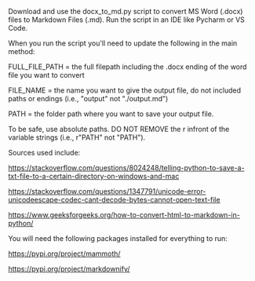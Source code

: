 Download and use the docx_to_md.py script to convert MS Word (.docx) files to Markdown Files (.md).
Run the script in an IDE like Pycharm or VS Code. 

When you run the script you'll need to update the following in the main method:

FULL_FILE_PATH = the full filepath including the .docx ending of the word file you want to convert

FILE_NAME = the name you want to give the output file, do not included paths or endings (i.e., "output" not "./output.md")

PATH = the folder path where you want to save your output file. 

To be safe, use absolute paths. DO NOT REMOVE the r infront of the variable strings (i.e., r"PATH" not "PATH"). 

Sources used include:

https://stackoverflow.com/questions/8024248/telling-python-to-save-a-txt-file-to-a-certain-directory-on-windows-and-mac

https://stackoverflow.com/questions/1347791/unicode-error-unicodeescape-codec-cant-decode-bytes-cannot-open-text-file

https://www.geeksforgeeks.org/how-to-convert-html-to-markdown-in-python/

You will need the following packages installed for everything to run:

https://pypi.org/project/mammoth/

https://pypi.org/project/markdownify/

